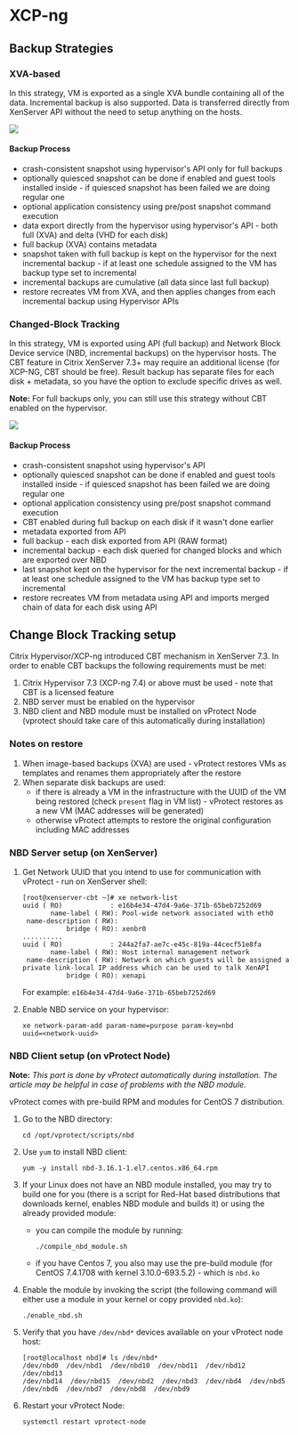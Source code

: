 # XCP-ng

## Backup Strategies

### XVA-based

In this strategy, VM is exported as a single XVA bundle containing all of the data. Incremental backup is also supported. Data is transferred directly from XenServer API without the need to setup anything on the hosts.

![](../../../.gitbook/assets/deployment-vprotect-xcp-ng-xva.png)

#### Backup Process

* crash-consistent snapshot using hypervisor's API only for full backups
* optionally quiesced snapshot can be done if enabled and guest tools installed inside - if quiesced snapshot has been failed we are doing regular one
* optional application consistency using pre/post snapshot command execution
* data export directly from the hypervisor using hypervisor's API - both full \(XVA\) and delta \(VHD for each disk\)
* full backup \(XVA\) contains metadata
* snapshot taken with full backup is kept on the hypervisor for the next incremental backup - if at least one schedule assigned to the VM has backup type set to incremental
* incremental backups are cumulative \(all data since last full backup\)
* restore recreates VM from XVA, and then applies changes from each incremental backup using Hypervisor APIs

### Changed-Block Tracking

In this strategy, VM is exported using API \(full backup\) and Network Block Device service \(NBD, incremental backups\) on the hypervisor hosts. The CBT feature in Citrix XenServer 7.3+ may require an additional license \(for XCP-NG, CBT should be free\). Result backup has separate files for each disk + metadata, so you have the option to exclude specific drives as well.

**Note:** For full backups only, you can still use this strategy without CBT enabled on the hypervisor.

![](../../../.gitbook/assets/deployment-vprotect-xcp-ng-cbt.png)

#### Backup Process

* crash-consistent snapshot using hypervisor's API
* optionally quiesced snapshot can be done if enabled and guest tools installed inside - if quiesced snapshot has been failed we are doing regular one
* optional application consistency using pre/post snapshot command execution
* CBT enabled during full backup on each disk if it wasn't done earlier
* metadata exported from API
* full backup - each disk exported from API \(RAW format\)
* incremental backup - each disk queried for changed blocks and which are exported over NBD
* last snapshot kept on the hypervisor for the next incremental backup - if at least one schedule assigned to the VM has backup type set to incremental
* restore recreates VM from metadata using API and imports merged chain of data for each disk using API

## Change Block Tracking setup

Citrix Hypervisor/XCP-ng introduced CBT mechanism in XenServer 7.3. In order to enable CBT backups the following requirements must be met:

1. Citrix Hypervisor 7.3 \(XCP-ng 7.4\) or above must be used - note that CBT is a licensed feature
2. NBD server must be enabled on the hypervisor
3. NBD client and NBD module must be installed on vProtect Node \(vprotect should take care of this automatically during installation\)  

### Notes on restore

1. When image-based backups \(XVA\) are used - vProtect restores VMs as templates and renames them appropriately after the restore
2. When separate disk backups are used:
   * if there is already a VM in the infrastructure with the UUID of the VM being restored \(check `present` flag in VM list\) - vProtect restores as a new VM \(MAC addresses will be generated\)
   * otherwise vProtect attempts to restore the original configuration including MAC addresses

### NBD Server setup \(on XenServer\)

1. Get Network UUID that you intend to use for communication with vProtect - run on XenServer shell:

   ```text
   [root@xenserver-cbt ~]# xe network-list 
   uuid ( RO)            : e16b4e34-47d4-9a6e-371b-65beb7252d69
          name-label ( RW): Pool-wide network associated with eth0
    name-description ( RW): 
              bridge ( RO): xenbr0
   ..........
   uuid ( RO)            : 244a2fa7-ae7c-e45c-819a-44cecf51e8fa
          name-label ( RW): Host internal management network
    name-description ( RW): Network on which guests will be assigned a private link-local IP address which can be used to talk XenAPI
              bridge ( RO): xenapi
   ```

   For example: `e16b4e34-47d4-9a6e-371b-65beb7252d69`

2. Enable NBD service on your hypervisor:

   ```text
   xe network-param-add param-name=purpose param-key=nbd 
   uuid=<network-uuid>
   ```

### NBD Client setup \(on vProtect Node\)

**Note:** _This part is done by vProtect automatically during installation. The article may be helpful in case of problems with the NBD module._

vProtect comes with pre-build RPM and modules for CentOS 7 distribution.

1. Go to the NBD directory:

   ```text
   cd /opt/vprotect/scripts/nbd
   ```

2. Use `yum` to install NBD client:

   ```text
   yum -y install nbd-3.16.1-1.el7.centos.x86_64.rpm
   ```

3. If your Linux does not have an NBD module installed, you may try to build one for you \(there is a script for Red-Hat based distributions that downloads kernel, enables NBD module and builds it\) or using the already provided module:
   * you can compile the module by running:

     ```text
     ./compile_nbd_module.sh
     ```

   * if you have Centos 7, you also may use the pre-build module \(for CentOS 7.4.1708 with kernel 3.10.0-693.5.2\) - which is `nbd.ko`
4. Enable the module by invoking the script \(the following command will either use a module in your kernel or copy provided `nbd.ko`\):

   ```text
   ./enable_nbd.sh
   ```

5. Verify that you have `/dev/nbd*` devices available on your vProtect node host:

   ```text
   [root@localhost nbd]# ls /dev/nbd*
   /dev/nbd0  /dev/nbd1  /dev/nbd10  /dev/nbd11  /dev/nbd12  /dev/nbd13  
   /dev/nbd14  /dev/nbd15  /dev/nbd2  /dev/nbd3  /dev/nbd4  /dev/nbd5  
   /dev/nbd6  /dev/nbd7  /dev/nbd8  /dev/nbd9
   ```

6. Restart your vProtect Node:

   ```text
   systemctl restart vprotect-node
   ```

